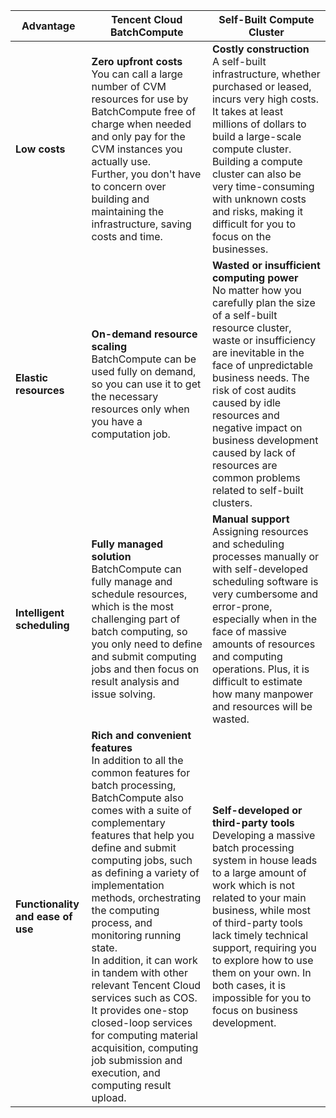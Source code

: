 
| Advantage | Tencent Cloud BatchCompute | Self-Built Compute Cluster |
|---------|---------|---------|
| **Low costs** | **Zero upfront costs** <br>You can call a large number of CVM resources for use by BatchCompute free of charge when needed and only pay for the CVM instances you actually use. <br>Further, you don't have to concern over building and maintaining the infrastructure, saving costs and time. | **Costly construction** <br>A self-built infrastructure, whether purchased or leased, incurs very high costs. It takes at least millions of dollars to build a large-scale compute cluster. <br>Building a compute cluster can also be very time-consuming with unknown costs and risks, making it difficult for you to focus on the businesses. |
| **Elastic resources** | **On-demand resource scaling** <br>BatchCompute can be used fully on demand, so you can use it to get the necessary resources only when you have a computation job. | **Wasted or insufficient computing power** <br>No matter how you carefully plan the size of a self-built resource cluster, waste or insufficiency are inevitable in the face of unpredictable business needs. The risk of cost audits caused by idle resources and negative impact on business development caused by lack of resources are common problems related to self-built clusters. |
| **Intelligent scheduling** | **Fully managed solution** <br>BatchCompute can fully manage and schedule resources, which is the most challenging part of batch computing, so you only need to define and submit computing jobs and then focus on result analysis and issue solving. | **Manual support** <br>Assigning resources and scheduling processes manually or with self-developed scheduling software is very cumbersome and error-prone, especially when in the face of massive amounts of resources and computing operations. Plus, it is difficult to estimate how many manpower and resources will be wasted. <br> |
| **Functionality and ease of use** | **Rich and convenient features** <br>In addition to all the common features for batch processing, BatchCompute also comes with a suite of complementary features that help you define and submit computing jobs, such as defining a variety of implementation methods, orchestrating the computing process, and monitoring running state. <br>In addition, it can work in tandem with other relevant Tencent Cloud services such as COS. It provides one-stop closed-loop services for computing material acquisition, computing job submission and execution, and computing result upload. | **Self-developed or third-party tools** <br>Developing a massive batch processing system in house leads to a large amount of work which is not related to your main business, while most of third-party tools lack timely technical support, requiring you to explore how to use them on your own. In both cases, it is impossible for you to focus on business development. |


